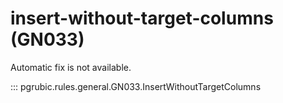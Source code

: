 # insert-without-target-columns (GN033)

Automatic fix is not available.

::: pgrubic.rules.general.GN033.InsertWithoutTargetColumns
